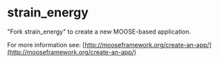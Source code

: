 strain_energy
=====

"Fork strain_energy" to create a new MOOSE-based application.

For more information see: [http://mooseframework.org/create-an-app/](http://mooseframework.org/create-an-app/)
